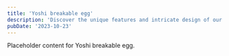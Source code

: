 ```yaml
---
title: 'Yoshi breakable egg'
description: 'Discover the unique features and intricate design of our Yoshi breakable egg. Perfect for various applications, this piece adds a touch of creativity and innovation to any setting.'
pubDate: '2023-10-23'
---
```


Placeholder content for Yoshi breakable egg.